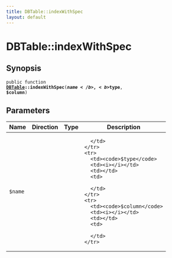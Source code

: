 ```yaml
---
title: DBTable::indexWithSpec
layout: default
---
```


# DBTable::indexWithSpec

## Synopsis

<code>public function <b><a href="DBTable">DBTable</a>::indexWithSpec</b>(<b>$name</b>, <b>$type</b>, <b>$column</b>)</code>

## Parameters

<table>
  <thead>
    <tr>
      <th>Name</th>
      <th>Direction</th>
      <th>Type</th>
      <th>Description</th>
    </tr>
  </thead>
  <tbody>
    <tr>
      <td><code>$name</code>
      <td><i></i></td>
      <td></td>
      <td>

      </td>
    </tr>
    <tr>
      <td><code>$type</code>
      <td><i></i></td>
      <td></td>
      <td>

      </td>
    </tr>
    <tr>
      <td><code>$column</code>
      <td><i></i></td>
      <td></td>
      <td>

      </td>
    </tr>
  </tbody>
</table>

